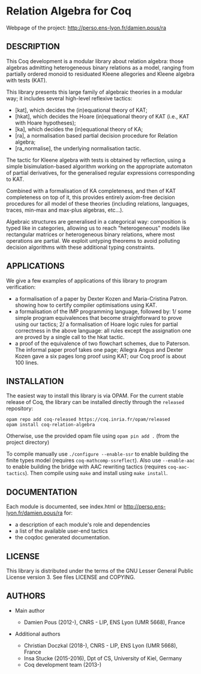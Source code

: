 
# Relation Algebra for Coq

Webpage of the project: http://perso.ens-lyon.fr/damien.pous/ra


## DESCRIPTION

This Coq development is a modular library about relation algebra:
those algebras admitting heterogeneous binary relations as a model,
ranging from partially ordered monoid to residuated Kleene allegories
and Kleene algebra with tests (KAT).

This library presents this large family of algebraic theories in a
modular way; it includes several high-level reflexive tactics:
 - [kat], which decides the (in)equational theory of KAT;
 - [hkat], which decides the Hoare (in)equational theory of KAT 
     (i.e., KAT with Hoare hypotheses);
 - [ka], which decides the (in)equational theory of KA;
 - [ra], a normalisation based partial decision procedure for Relation 
     algebra;
 - [ra_normalise], the underlying normalisation tactic.

The tactic for Kleene algebra with tests is obtained by reflection,
using a simple bisimulation-based algorithm working on the appropriate
automaton of partial derivatives, for the generalised regular
expressions corresponding to KAT.

Combined with a formalisation of KA completeness, and then of KAT
completeness on top of it, this provides entirely axiom-free decision
procedures for all model of these theories (including relations,
languages, traces, min-max and max-plus algebras, etc...).

Algebraic structures are generalised in a categorical way: composition
is typed like in categories, allowing us to reach "heterogeneous"
models like rectangular matrices or heterogeneous binary relations,
where most operations are partial. We exploit untyping theorems to
avoid polluting decision algorithms with these additional typing
constraints.


## APPLICATIONS

We give a few examples of applications of this library to program
verification:
- a formalisation of a paper by Dexter Kozen and Maria-Cristina Patron. 
  showing how to certify compiler optimisations using KAT.
- a formalisation of the IMP programming language, followed by: 1/ some
  simple program equivalences that become straightforward to prove
  using our tactics; 2/ a formalisation of Hoare logic rules for partial
  correctness in the above language: all rules except the assignation one 
  are proved by a single call to the hkat tactic.
- a proof of the equivalence of two flowchart schemes, due to
  Paterson. The informal paper proof takes one page; Allegra Angus and
  Dexter Kozen gave a six pages long proof using KAT; our Coq proof is
  about 100 lines.


## INSTALLATION

The easiest way to install this library is via OPAM. For the current
stable release of Coq, the library can be installed directly through
the `released` repository:
```
opam repo add coq-released https://coq.inria.fr/opam/released
opam install coq-relation-algebra
```
Otherwise, use the provided opam file using `opam pin add .` (from the project directory)

To compile manually use `./configure --enable-ssr` to enable building
the finite types model (requires `coq-mathcomp-ssreflect`). Also use `--enable-aac` to enable building the bridge with AAC rewriting tactics (requires `coq-aac-tactics`).
Then compile using `make` and install using `make install`.


## DOCUMENTATION

Each module is documented, see index.html or 
     http://perso.ens-lyon.fr/damien.pous/ra
for:
- a description of each module's role and dependencies
- a list of the available user-end tactics
- the coqdoc generated documentation.


## LICENSE

This library is distributed under the terms of the GNU Lesser General
Public License version 3. See files LICENSE and COPYING.


## AUTHORS

* Main author
  - Damien Pous (2012-), CNRS - LIP, ENS Lyon (UMR 5668), France
 
* Additional authors
  - Christian Doczkal (2018-), CNRS - LIP, ENS Lyon (UMR 5668), France
  - Insa Stucke (2015-2016), Dpt of CS, University of Kiel, Germany
  - Coq development team (2013-)
